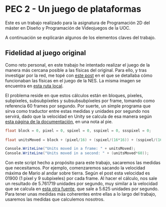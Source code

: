 # PEC 2 - Un juego de plataformas

Este es un trabajo realizado para la asignatura de Programación 2D del máster en Diseño y Programación de Videojuegos de la UOC.

A continuación se explicarán algunos de los elementos claves del trabajo.

## Fidelidad al juego original

Como reto personal, en este trabajo he intentado realizar el juego de la manera más cercana posible a las físicas del original. Para ello, y tras investigar por la red, me topé con [este post](https://web.archive.org/web/20130807122227/http://i276.photobucket.com/albums/kk21/jdaster64/smb_playerphysics.png) en el que se detallaba cómo funcionaban las físicas en el juego de la NES. La misma imagen se encuentra en [esta ruta local](/README_Data/smb_playerphysics.png).

El problema reside en que estos cálculos están en bloques, píxeles, subpíxeles, subsubpíxeles y subsubsubpíxeles por frame, tomando como referencia 60 frames por segundo. Por suerte, un simple programa que sirva como traductor entre estas medidas y unidades por segundo nos servirá, dado que la velocidad en Unity se calcula de esa manera según [esta página de la documentación](https://docs.unity3d.com/ScriptReference/Rigidbody-velocity.html), en una nota al pie.

```csharp
float block = 0, pixel = 0, spixel = 0, sspixel = 0, ssspixel = 0;
		
float unitsMoved = block + (pixel/16) + (spixel/(16*16)) + (sspixel/(16*16*16)) + (sspixel/(16*16*16*16));

Console.WriteLine("Units moved in a frame: " + unitsMoved);
Console.WriteLine("Units moved in a second: " + (unitsMoved*60));
```

Con este script hecho a propósito para este trabajo, sacaremos las medidas que necesitamos.
Por ejemplo, comenzaremos sacando la velocidad máxima de Mario al andar sobre tierra. Según el post esta velocidad es 01900 (1 píxel y 9 subpíxeles) por cada frame. Al hacer el cálculo, nos sale un resultado de 5.761719 unidades por segundo, muy similar a la velocidad que se calcula en [esta otra fuente](https://explodingrabbit.com/game-units-577/), que sale a 5.625 unidades por segundo. Para tener unas medidas más coherentes entre ellas a lo largo del trabajo, usaremos las medidas que calculemos nosotros.